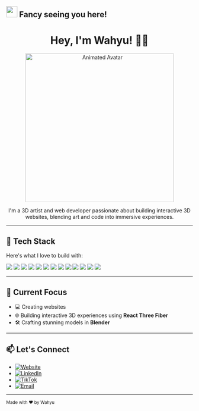 ## <img src="https://raw.githubusercontent.com/aemmadi/aemmadi/master/wave.gif" width="30"> Fancy seeing you here! 

<h1 align="center">
  Hey, I'm Wahyu! 👨‍💻
</h1>

<p align="center">
  <img src="https://files.catbox.moe/anmxxi.gif" width="400" alt="Animated Avatar" />
</p>


<p align="center">
  I'm a 3D artist and web developer passionate about building interactive 3D websites, blending art and code into immersive experiences.
</p>

---

## 🧰 Tech Stack

Here's what I love to build with:

<p>
  <a href="https://developer.mozilla.org/en-US/docs/Web/HTML"><img src="https://img.shields.io/badge/-HTML5-E34F26?style=flat-square&logo=html5&logoColor=white" /></a>
  <a href="https://developer.mozilla.org/en-US/docs/Web/CSS"><img src="https://img.shields.io/badge/-CSS3-1572B6?style=flat-square&logo=css3" /></a>
  <a href="https://www.oracle.com/java/"><img src="https://img.shields.io/badge/-Java-E34A86?style=flat-square&logo=java" /></a>
  <a href="https://developer.mozilla.org/en-US/docs/Web/JavaScript"><img src="https://img.shields.io/badge/-JavaScript-black?style=flat-square&logo=javascript" /></a>
  <a href="https://reactjs.org/"><img src="https://img.shields.io/badge/-React-black?style=flat-square&logo=react" /></a>
  <a href="https://threejs.org/"><img src="https://img.shields.io/badge/-Three.js-000000?style=flat-square&logo=three.js" /></a>
  <a href="https://vitejs.dev/"><img src="https://img.shields.io/badge/-Vite-646CFF?style=flat-square&logo=vite&logoColor=white" /></a>
  <a href="https://www.mysql.com/"><img src="https://img.shields.io/badge/-MySQL-black?style=flat-square&logo=mysql" /></a>
  <a href="https://www.docker.com/"><img src="https://img.shields.io/badge/-Docker-black?style=flat-square&logo=docker" /></a>
  <a href="https://git-scm.com/"><img src="https://img.shields.io/badge/-Git-black?style=flat-square&logo=git" /></a>
  <a href="https://github.com/"><img src="https://img.shields.io/badge/-GitHub-181717?style=flat-square&logo=github" /></a>
  <a href="https://figma.com/"><img src="https://img.shields.io/badge/-Figma-black?style=flat-square&logo=figma" /></a>
  <a href="https://www.blender.org/"><img src="https://img.shields.io/badge/-Blender-F5792A?style=flat-square&logo=blender&logoColor=white" /></a>
</p>

---

## 🔭 Current Focus

- 💻 Creating websites
- 🌐 Building interactive 3D experiences using **React Three Fiber**
- 🛠️ Crafting stunning models in **Blender**

---

## 📫 Let's Connect

- [![Website](https://img.shields.io/badge/Website-portfolio-purple?style=flat&logo=ABOUT.ME&logoColor=white)](#)
- [![LinkedIn](https://img.shields.io/badge/LinkedIn-wahyutricahya-blue?style=flat&logo=linkedin&logoColor=white)](https://linkedin.com/in/wahyu-tri-cahya-a33607368)
- [![TikTok](https://img.shields.io/badge/TikTok-@yuriya__dev-black?style=flat&logo=tiktok&logoColor=white)](https://www.tiktok.com/@yuriya_dev)
- [![Email](https://img.shields.io/badge/Email-yuriyaproject@gmail.com-red?style=flat&logo=gmail&logoColor=white)](mailto:yuriyaproject@gmail.com)

---

<sub>Made with ❤️ by Wahyu</sub>
